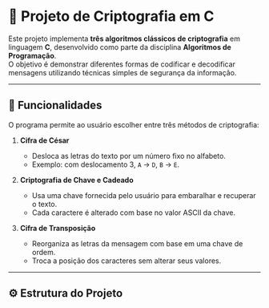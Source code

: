 # 🔐 Projeto de Criptografia em C

Este projeto implementa **três algoritmos clássicos de criptografia** em linguagem **C**, desenvolvido como parte da disciplina **Algoritmos de Programação**.  
O objetivo é demonstrar diferentes formas de codificar e decodificar mensagens utilizando técnicas simples de segurança da informação.

---

## 🧠 Funcionalidades

O programa permite ao usuário escolher entre três métodos de criptografia:

1. **Cifra de César**
   - Desloca as letras do texto por um número fixo no alfabeto.
   - Exemplo: com deslocamento 3, `A` → `D`, `B` → `E`.

2. **Criptografia de Chave e Cadeado**
   - Usa uma chave fornecida pelo usuário para embaralhar e recuperar o texto.
   - Cada caractere é alterado com base no valor ASCII da chave.

3. **Cifra de Transposição**
   - Reorganiza as letras da mensagem com base em uma chave de ordem.
   - Troca a posição dos caracteres sem alterar seus valores.

---

## ⚙️ Estrutura do Projeto

